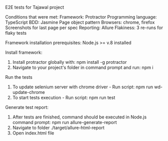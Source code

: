E2E tests for Tajawal project

Conditions that were met:
Framework: Protractor
Programming language: TypeScript
BDD: Jasmine
Page object pattern
Browsers: chrome, firefox
Screenshots for last page per spec
Reporting: Allure
Flakiness: 3 re-runs for flaky tests

Framework installation prerequisites:
Node.js >= v.8 installed

Install framework:
1. Install protractor globally with:
npm install -g protractor
2. Navigate to your project's folder in command prompt and run:
npm i

Run the tests
1. To update selenium server with chrome driver - Run script:
npm run wd-update-chrome
2. To start tests execution - Run script:
npm run test

Generate test report:
1. After tests are finished, command should be executed in Node.js command prompt:
npm run allure-generate-report
2. Navigate to folder ./target/allure-html-report
3. Open index.html file
